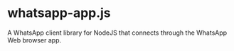 # whatsapp-app.js
A WhatsApp client library for NodeJS that connects through the WhatsApp Web browser app.
